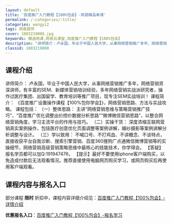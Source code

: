 ```yaml
---
layout: default
title: '百度推广入门教程【100%包会】-网易精品单课'
permalink: /:categories/:title/
categories: wangyi2
tags: 网易提供
cover: 1003219008.jpg
keywords: 精选网课,网易云课堂,百度推广入门教程【100%包会】
description: "讲师简介：卢永国，毕业于中国人民大学，从事网络营销推广多年，网络营销资深讲师，有丰富的SEM、新媒体营销培训经验，多年网络营销实战派研究者，操作过医疗集团、出国留学、教育培训等推广项目，现专"
classid: 1003219008
---
```


## 课程介绍

讲师简介：
卢永国，毕业于中国人民大学，从事网络营销推广多年，网络营销资深讲师，有丰富的SEM、新媒体营销培训经验，多年网络营销实战派研究者，操作过医疗集团、出国留学、教育培训等推广项目，现专注SEM实战培训！
课程简介：
《百度推广设置操作课程【100%包你学会】》，网络营销思路、方法与实战攻略。
课程包括：
（一）整体思路：
       主讲“网络营销思维与策略营销推广技巧”，“百度推广优化调整出价控价数据分析思路”“微博微信营销思路”，以整合网络营销角度，学习主流平台的作用与技巧。
（二）实操干货：
     深度浓缩互联网营销真实案例操作，包括医疗创意优化页面调整等案例讲解，婚纱摄影等案例讲解分析调整与设计。
（三）学以致用：
      不喊口号、不打鸡血、不讲概念、不谈特点，直接收获平台自我诊断、搜索引擎营销、百度360搜狗广点通微信微博营销等的实操细节，网络营销高级营销策略思维中最核心的技能技术，你学得会。
【答疑】
报名学员都可以加Q:191947476，
【提示】最好不要使用iphone客户端购买，以免造成付款后无法观看情况。推荐直接使用电脑网页购买学习，或网页购买后再使用客户端观看。

## 课程内容与报名入口

部分课程 **限时** 折扣中，课程内容详细介绍见：[百度推广入门教程【100%包会】-详情介绍](https://study.163.com/course/introduction/1003219008.htm?share=1&shareId=1025206652&utm_campaign=share&utm_medium=iphoneShare&utm_source=&utm_u=1025206652)

**优惠报名入口**：[百度推广入门教程【100%包会】-报名学习](https://study.163.com/course/introduction/1003219008.htm?share=1&shareId=1025206652&utm_campaign=share&utm_medium=iphoneShare&utm_source=&utm_u=1025206652)

